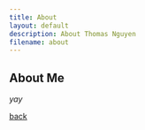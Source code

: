 ```yaml
---
title: About
layout: default
description: About Thomas Nguyen
filename: about
---
```


## About Me

_yay_

[back](./)